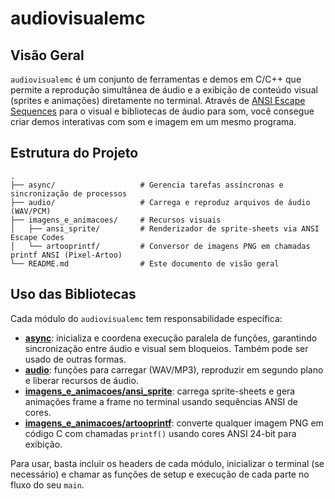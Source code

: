 # audiovisualemc

## Visão Geral

`audiovisualemc` é um conjunto de ferramentas e demos em C/C++ que permite a reprodução simultânea de áudio e a exibição de conteúdo visual (sprites e animações) diretamente no terminal. Através de [ANSI Escape Sequences](https://gist.github.com/fnky/458719343aabd01cfb17a3a4f7296797) para o visual e bibliotecas de áudio para som, você consegue criar demos interativas com som e imagem em um mesmo programa.

## Estrutura do Projeto

```text
.
├── async/                   # Gerencia tarefas assíncronas e sincronização de processos
├── audio/                   # Carrega e reproduz arquivos de áudio (WAV/PCM)
├── imagens_e_animacoes/     # Recursos visuais
│   ├── ansi_sprite/         # Renderizador de sprite-sheets via ANSI Escape Codes
│   └── artooprintf/         # Conversor de imagens PNG em chamadas printf ANSI (Pixel-Artoo)
└── README.md                # Este documento de visão geral
```

## Uso das Bibliotecas

Cada módulo do `audiovisualemc` tem responsabilidade específica:

* **[async](https://github.com/ArtooFar/audiovisualemc/tree/main/async)**: inicializa e coordena execução paralela de funções, garantindo sincronização entre áudio e visual sem bloqueios. Também pode ser usado de outras formas.
* **[audio](https://github.com/ArtooFar/audiovisualemc/tree/main/audio)**: funções para carregar (WAV/MP3), reproduzir em segundo plano e liberar recursos de áudio.
* **[imagens\_e\_animacoes/ansi\_sprite](https://github.com/ArtooFar/audiovisualemc/tree/main/imagens_e_animacoes/ansi_sprite)**: carrega sprite-sheets e gera animações frame a frame no terminal usando sequências ANSI de cores.
* **[imagens\_e\_animacoes/artooprintf](https://github.com/ArtooFar/audiovisualemc/tree/main/imagens_e_animacoes/artooprintf)**: converte qualquer imagem PNG em código C com chamadas `printf()` usando cores ANSI 24-bit para exibição.

Para usar, basta incluir os headers de cada módulo, inicializar o terminal (se necessário) e chamar as funções de setup e execução de cada parte no fluxo do seu `main`.
